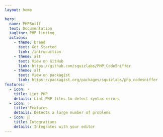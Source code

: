```yaml
---
layout: home

hero:
  name: PHPSniff
  text: Documentation
  tagline: PHP linting
  actions:
    - theme: brand
      text: Get Started
      link: /introduction
    - theme: alt
      text: View on GitHub
      link: https://github.com/squizlabs/PHP_CodeSniffer
    - theme: alt
      text: View on packagist
      link: https://packagist.org/packages/squizlabs/php_codesniffer
features:
  - icon: ⚡️
    title: Lint PHP
    details: Lint PHP files to detect syntax errors
  - icon: ✨
    title: Features
    details: Detects a large number of problems
  - icon: 🎨
    title: Integrations
    details: Integrates with your editor
---
```

